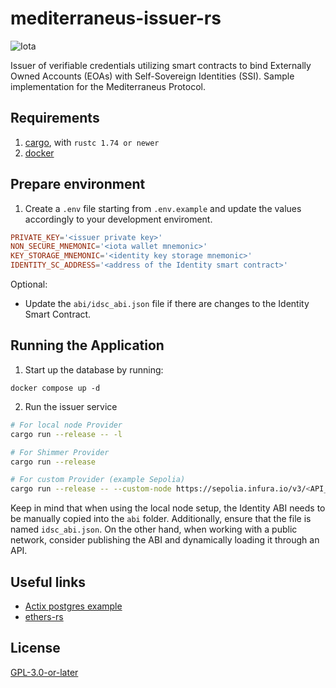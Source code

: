 # mediterraneus-issuer-rs
![Iota](https://img.shields.io/badge/iota-29334C?style=for-the-badge&logo=iota&logoColor=white)

Issuer of verifiable credentials utilizing smart contracts to bind Externally Owned Accounts (EOAs) with Self-Sovereign Identities (SSI). Sample implementation for the Mediterraneus Protocol.

## Requirements
1. [cargo](https://www.rust-lang.org/learn/get-started), with `rustc 1.74 or newer`
2. [docker](https://docs.docker.com/get-docker/)

## Prepare environment

1. Create a `.env` file starting from `.env.example` and update the values accordingly to your development enviroment. 

```conf
PRIVATE_KEY='<issuer private key>'
NON_SECURE_MNEMONIC='<iota wallet mnemonic>'
KEY_STORAGE_MNEMONIC='<identity key storage mnemonic>'
IDENTITY_SC_ADDRESS='<address of the Identity smart contract>'
```

Optional:
- Update the `abi/idsc_abi.json` file if there are changes to the Identity Smart Contract.

## Running the Application

1. Start up the database by running:
```
docker compose up -d
```

2. Run the issuer service
```sh
# For local node Provider
cargo run --release -- -l

# For Shimmer Provider
cargo run --release

# For custom Provider (example Sepolia)
cargo run --release -- --custom-node https://sepolia.infura.io/v3/<API_KEY> --chain-id 11155111
```

Keep in mind that when using the local node setup, the Identity ABI needs to be manually copied into the `abi` folder. Additionally, ensure that the file is named `idsc_abi.json`. On the other hand, when working with a public network, consider publishing the ABI and dynamically loading it through an API.

<!-- 
## Issuer initialization
The issuer must posses an SSI comprising of at least a DID. At application start up the issuer creates a new identity or retrieves it from the local database. 
This is an insecure implementation due to the clear-text storage of the sensitive information of its identity. This must be solved with the usage of secure storage solutions like Stronghold.

## Verifiable Credential Issuance
Before issuing a VC the Issuer must perform the following operations:

1. Resolve the requester's DID and retrieve the verification method public key. 
-->


## Useful links
- [Actix postgres example](https://github.com/actix/examples/blob/master/databases/postgres/src/main.rs)
- [ethers-rs](https://docs.rs/ethers/latest/ethers/contract/struct.ContractInstance.html)

## License

[GPL-3.0-or-later](https://spdx.org/licenses/GPL-3.0-or-later.html)